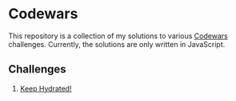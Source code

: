 # Codewars
This repository is a collection of my solutions to various [Codewars](https://codewars.com) challenges. Currently, the solutions are only written in JavaScript.

## Challenges
1. [Keep Hydrated!](https://github.com/cnemeth1/codewars/blob/master/keep-hyrdated.md)